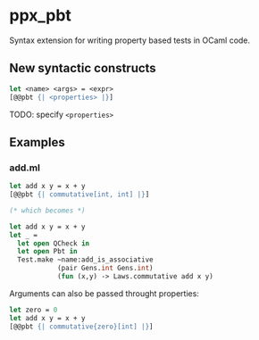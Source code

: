 ppx_pbt
=========
Syntax extension for writing property based tests in OCaml code.

New syntactic constructs
--------------------------
```ocaml
let <name> <args> = <expr>
[@@pbt {| <properties> |}]
```

TODO: specify `<properties>`

Examples
---------

### add.ml

```ocaml
let add x y = x + y
[@@pbt {| commutative[int, int] |}]

(* which becomes *)

let add x y = x + y
let _ =
  let open QCheck in
  let open Pbt in
  Test.make ~name:add_is_associative
	        (pair Gens.int Gens.int)
			(fun (x,y) -> Laws.commutative add x y)
```

Arguments can also be passed throught properties:
```ocaml
let zero = 0
let add x y = x + y
[@@pbt {| commutative{zero}[int] |}]
```
